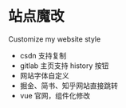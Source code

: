 # 站点魔改

Customize my website style

- csdn 支持复制
- gitlab 主页支持 history 按钮
- 网站字体自定义
- 掘金、简书、知乎网站直接跳转
- vue 官网，组件化修改
